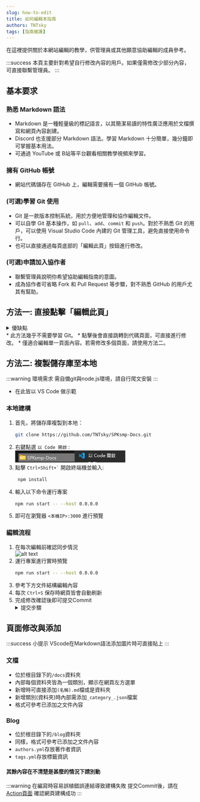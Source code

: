 ```yaml
---
slug: how-to-edit
title: 如何編輯本指南
authors: TNTsky
tags: [指南維護]
---
```


在這裡提供關於本網站編輯的教學，供管理員或其他願意協助編輯的成員參考。

<!-- truncate -->
:::success 本頁主要針對希望自行修改內容的用戶。如果僅需修改少部分內容，可直接聯繫管理員。
:::
## 基本要求

### 熟悉 Markdown 語法
* Markdown 是一種輕量級的標記語言，以其簡潔易讀的特性廣泛應用於文檔撰寫和網頁內容創建。
* Discord 也支援部分 Markdown 語法。學習 Markdown 十分簡單，幾分鐘即可掌握基本用法。
* 可通過 YouTube 或 B站等平台觀看相關教學視頻來學習。

### 擁有 GitHub 帳號
* 網站代碼儲存在 GitHub 上，編輯需要擁有一個 GitHub 帳號。

### (可選)學習 Git 使用
* Git 是一款版本控制系統，用於方便地管理和協作編輯文件。
* 可以自學 Git 基本操作，如 `pull`、`add`、`commit` 和 `push`。對於不熟悉 Git 的用戶，可以使用 Visual Studio Code 內建的 Git 管理工具，避免直接使用命令行。
* 也可以直接通過每頁底部的「編輯此頁」按鈕進行修改。

### (可選)申請加入協作者
* 聯繫管理員說明你希望協助編輯指南的意圖。
* 成為協作者可省略 Fork 和 Pull Request 等步驟，對不熟悉 GitHub 的用戶尤其有幫助。


## 方法一: 直接點擊「編輯此頁」
<details>
    <summary>優缺點</summary>
    * 優點
        * 修改單一檔案時較為方便。
        * 可在手機等設備上輕鬆操作。
    * 缺點
        * 無法快速預覽修改效果，需要等待網站構建完成（約兩分鐘）。
        * 每次修改多個文件時，每次 commit 都會觸發網站構建，可能會導致工作流程阻塞。
        * 新增頁面較為繁瑣。
</details>
* 此方法幾乎不需要學習 Git。
* 點擊後會直接跳轉到代碼頁面，可直接進行修改。
* 僅適合編輯單一頁面內容。若需修改多個頁面，請使用方法二。

## 方法二: 複製儲存庫至本地
:::warning 環境需求
需自備git與node.js環境，請自行爬文安裝
:::
* 在此皆以 VS Code 做示範

### 本地建構
1. 首先，將儲存庫複製到本地：
    ```bash
    git clone https://github.com/TNTsky/SPKsmp-Docs.git
    ```
2. 右鍵點選 `以 Code 開啟` :\
    ![alt text](image.png)
3. 點擊 `` Ctrl+Shift+` `` 開啟終端機並輸入:
   ```bash
    npm install
    ```
4. 輸入以下命令運行專案
    ```bash
    npm run start -- --host 0.0.0.0
    ```
5. 即可在瀏覽器 `<本機IP>:3000` 進行預覽

### 編輯流程
1. 在每次編輯前確認同步情況\
   ![alt text](image-1.png)
2. 運行專案進行實時預覽
    ```bash
    npm run start -- --host 0.0.0.0
    ```
3. 參考下方文件結構編輯內容
4. 每次 `Ctrl+S` 保存時網頁皆會自動刷新
5. 完成修改確認後即可提交Commit
   <details>
        <summary>提交步驟</summary>
           1. 點擊 `+` 確認修改\
            ![alt text](image-2.png)
           2. 簡單填寫內容後點擊Commit\
            ![alt text](image-3.png)
           3. 點擊推送\
            ![alt text](image-4.png)
    </details>

## 頁面修改與添加
:::success 小提示
VScode在Markdown語法添加圖片時可直接貼上
:::

### 文檔
* 位於根目錄下的`/docs`資料夾
* 內部每個資料夾皆為一個類別，顯示在網頁左方選單
* 新增時可直接添加`(名稱).md`檔或是資料夾
* 新增類別(資料夾)時內部需添加`_category_.json`檔案
* 格式可參考已添加之文件內容

### Blog
* 位於根目錄下的`/blog`資料夾
* 同樣，格式可參考已添加之文件內容
* `authors.yml`存放著作者資訊
* `tags.yml`存放標籤資訊

#### 其餘內容在不清楚是甚麼的情況下請別動

:::warning 在編寫時容易誤植錯誤連結導致建構失敗
提交Commit後，請在 [Action頁面](https://github.com/TNTsky/SPKsmp-Docs/actions/workflows/deploy.yml) 確認網頁建構成功
:::